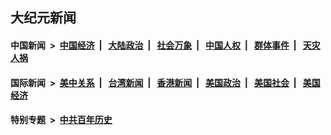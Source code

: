 ## 大纪元新闻

#### 中国新闻 &nbsp;>&nbsp; [中国经济](indexes/ncid283/README.md?06212045) &nbsp;| &nbsp; [大陆政治](indexes/ncid277/README.md?06212045) &nbsp;| &nbsp; [社会万象](indexes/ncid282/README.md?06212045) &nbsp;| &nbsp; [中国人权](indexes/ncid278/README.md?06212045) &nbsp;| &nbsp; [群体事件](indexes/ncid279/README.md?06212045) &nbsp;| &nbsp; [天灾人祸](indexes/ncid280/README.md?06212045)

#### 国际新闻 &nbsp;>&nbsp; [美中关系](indexes/nf1412576/README.md?06212045) &nbsp;| &nbsp; [台湾新闻](indexes/ncid1349361/README.md?06212045) &nbsp;| &nbsp; [香港新闻](indexes/ncid1349362/README.md?06212045) &nbsp;| &nbsp; [美国政治](indexes/ncid1078159/README.md?06212045) &nbsp;| &nbsp; [美国社会](indexes/ncid1078160/README.md?06212045) &nbsp;| &nbsp; [美国经济](indexes/ncid1078158/README.md?06212045)

#### 特别专题 &nbsp;>&nbsp; [中共百年历史](https://github.com/easy2view/epoch-special/blob/master/README.md?06212045)  
